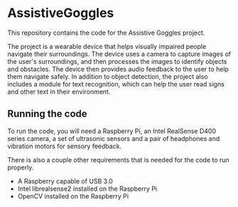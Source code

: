 # AssistiveGoggles
This repository contains the code for the Assistive Goggles project. 

The project is a wearable device that helps visually impaired people navigate their surroundings. 
The device uses a camera to capture images of the user's surroundings, and then processes the images to identify objects and obstacles. The device then provides audio feedback to the user to help them navigate safely.
In addition to object detection, the project also includes a module for text recognition, which can help the user read signs and other text in their environment.

## Running the code
To run the code, you will need a Raspberry Pi, an Intel RealSense D400 series camera, a set of ultrasonic sensors and a pair of headphones and vibration motors for sensory feedback.

There is also a couple other requirements that is needed for the code to run properly.
- A Raspberry capable of USB 3.0
- Intel librealsense2 installed on the Raspberry Pi
- OpenCV installed on the Raspberry Pi